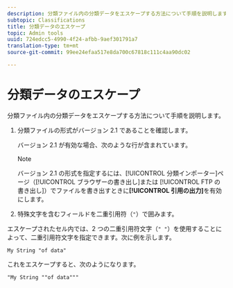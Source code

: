 ```yaml
---
description: 分類ファイル内の分類データをエスケープする方法について手順を説明します。
subtopic: Classifications
title: 分類データのエスケープ
topic: Admin tools
uuid: 724edcc5-4990-4f24-afbb-9aef301791a7
translation-type: tm+mt
source-git-commit: 99ee24efaa517e8da700c67818c111c4aa90dc02

---
```



# 分類データのエスケープ

分類ファイル内の分類データをエスケープする方法について手順を説明します。

<!--Meike, please check this page against orginal. It might be missing information. -->

1. 分類ファイルの形式がバージョン 2.1 であることを確認します。

   バージョン 2.1 が有効な場合、次のような行が含まれています。

   >[!NOTE]
   >
   >バージョン 2.1 の形式を指定するには、[!UICONTROL 分類インポーター]ページ（[!UICONTROL ブラウザーの書き出し]または [!UICONTROL FTP の書き出し]）でファイルを書き出すときに&#x200B;**[!UICONTROL 引用の出力]**&#x200B;を有効にします。

1. 特殊文字を含むフィールドを二重引用符（`"`）で囲みます。

エスケープされたセル内では、2 つの二重引用符文字（`" "`）を使用することによって、二重引用符文字を指定できます。次に例を示します。

```
My String "of data"
```

これをエスケープすると、次のようになります。

```
"My String ""of data"""
```
